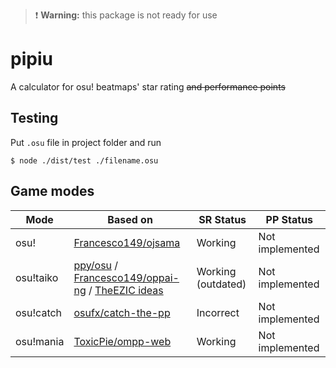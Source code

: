 > :exclamation: **Warning:** this package is not ready for use

# pipiu

A calculator for osu! beatmaps' star rating ~~and performance points~~

## Testing

Put `.osu` file in project folder and run
```
$ node ./dist/test ./filename.osu
```

## Game modes

| Mode | Based on | SR Status | PP Status |
|-|-|-|-|
| osu! | [Francesco149/ojsama](https://github.com/Francesco149/ojsama) | Working | Not implemented |
| osu!taiko | [ppy/osu](https://github.com/ppy/osu) / [Francesco149/oppai-ng](https://github.com/Francesco149/oppai-ng) / [TheEZIC ideas](https://github.com/TheEZIC) | Working (outdated) | Not implemented |
| osu!catch | [osufx/catch-the-pp](https://github.com/osufx/catch-the-pp) | Incorrect | Not implemented |
| osu!mania | [ToxicPie/ompp-web](https://github.com/toxicpie/ompp-web) | Working | Not implemented |
